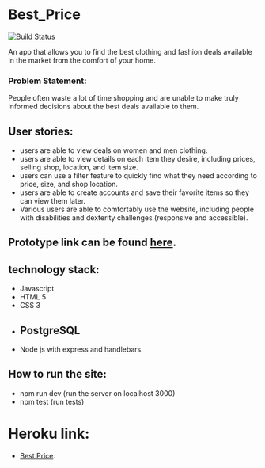 # Best_Price

[![Build Status](https://travis-ci.org/FACG4/best-price.svg?branch=master)](https://travis-ci.org/FACG4/best-price)

An app that allows you to find the best clothing and fashion deals available in the market from the comfort of your home.

### Problem Statement:
People often waste a lot of time shopping and are unable to make truly informed decisions about the best deals available to them.

## User stories:
* users are able to view deals on women and men clothing.
* users are able to view details on each item they desire, including prices, selling shop, location, and item size.
* users can use a filter feature to quickly find what they need according to price, size, and shop location.
* users are able to create accounts and save their favorite items so they can view them later.
* Various users are able to comfortably use the website, including people with disabilities and dexterity challenges (responsive and accessible).

## Prototype link can be found [here](https://www.figma.com/proto/Ga56JDgT6NIK3O6wI05mq0du/fashion-Hub?node-id=126%3A26&scaling=contain).

## technology stack:
* Javascript
* HTML 5
* CSS 3
* PostgreSQL
  ---
* Node js with express and handlebars.

## How to run the site:
* npm run dev (run the server on localhost 3000)
* npm test (run tests)

# Heroku link:
* [Best Price]().
